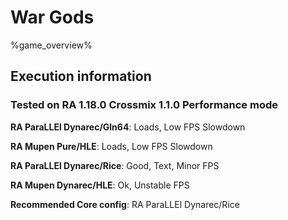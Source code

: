 # War Gods 

%game_overview%

## Execution information

### Tested on RA 1.18.0 Crossmix 1.1.0 Performance mode

**RA ParaLLEl Dynarec/Gln64**: Loads, Low FPS Slowdown

**RA Mupen Pure/HLE**: Loads, Low FPS Slowdown

**RA ParaLLEl Dynarec/Rice**: Good, Text, Minor FPS

**RA Mupen Dynarec/HLE**: Ok, Unstable FPS

**Recommended Core config**: RA ParaLLEl Dynarec/Rice